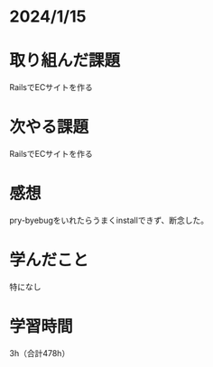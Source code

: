 # 2024/1/15
# 取り組んだ課題
RailsでECサイトを作る

# 次やる課題
RailsでECサイトを作る

# 感想
pry-byebugをいれたらうまくinstallできず、断念した。

# 学んだこと
特になし

# 学習時間
3h（合計478h）
